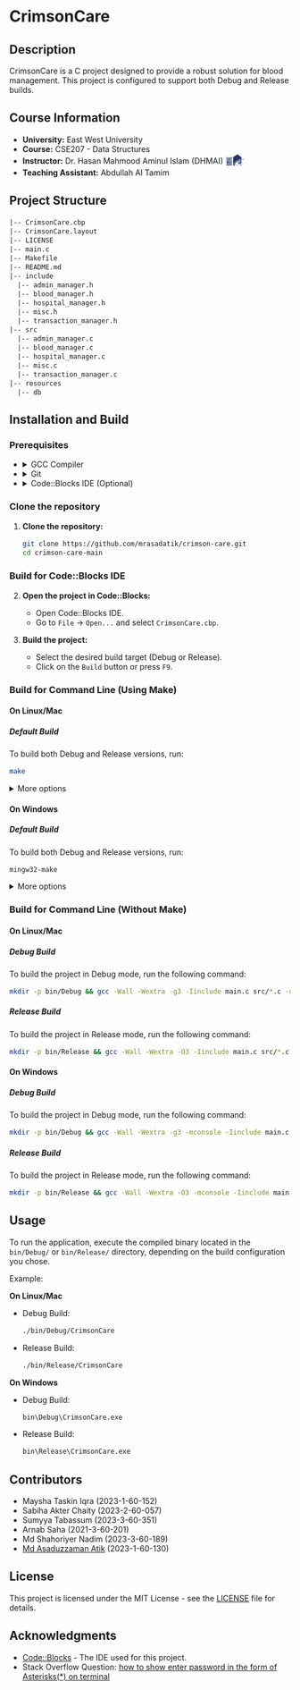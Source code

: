 # CrimsonCare

## Description

CrimsonCare is a C project designed to provide a robust solution for blood management. This project is configured to support both Debug and Release builds.

## Course Information

-   **University:** East West University
-   **Course:** CSE207 - Data Structures
-   **Instructor:** <span style="display: inline-flex; justify-content: center; align-items: center; gap: 5px">Dr. Hasan Mahmood Aminul Islam (DHMAI) <a href="https://fse.ewubd.edu/computer-science-engineering/faculty-view/hasan.mahmood" target="_blank" style="background-color: white; border: none; padding: 1px; margin: 0;"><img src="https://raw.githubusercontent.com/mrasadatik/mrasadatik/refs/heads/main/.storage/graphics/ewu/logo/East-west-university-Logo-40px-min-mini.png" alt="EWU Faculty View: DHMAI" height="20"></a></span>
-   **Teaching Assistant:** Abdullah Al Tamim

## Project Structure

```
|-- CrimsonCare.cbp
|-- CrimsonCare.layout
|-- LICENSE
|-- main.c
|-- Makefile
|-- README.md
|-- include
  |-- admin_manager.h
  |-- blood_manager.h
  |-- hospital_manager.h
  |-- misc.h
  |-- transaction_manager.h
|-- src
  |-- admin_manager.c
  |-- blood_manager.c
  |-- hospital_manager.c
  |-- misc.c
  |-- transaction_manager.c
|-- resources
  |-- db
```

## Installation and Build

### Prerequisites

-   <details>
    <summary>GCC Compiler</summary>

    **Description**: The GNU Compiler Collection (GCC) is a standard compiler for C and C++.

    **Installation**:

    -   <details>
        <summary>Windows</summary>

        **MinGW Installation**:

        1.  Download the MinGW installer from the [MinGW-w64 project](https://sourceforge.net/projects/mingw/files/latest/download).
        2.  Choose the appropriate version for your system (32-bit or 64-bit).
        3.  Run the installer.
        4.  Once installed, add the MinGW `bin` directory to your system PATH..
        5.  Verify the installation by opening Command Prompt and running:
            ```bash
            gcc --version
            ```
            You should see the version of GCC installed.

        </details>

    -   <details>
        <summary>Linux</summary>

        **Ubuntu/Debian**:

        ```bash
          sudo apt update
          sudo apt install build-essential
        ```

        **Fedora**:

        ```bash
          sudo dnf groupinstall "Development Tools"
        ```

        </details>

    -   <details>
        <summary>macOS</summary>

        **macOS**: Install Xcode Command Line Tools:

        ```bash
        xcode-select --install
        ```

        </details>

    </details>

-   <details>
    <summary>Git</summary>

    -   **Description**: A version control system to manage source code.
    -   **Installation**: Download and install Git from the [official Git website](https://git-scm.com/downloads). Follow the installation instructions for your operating system.
    </details>

-   <details>
    <summary>Code::Blocks IDE (Optional)</summary>

    -   **Description**: An open-source Integrated Development Environment (IDE) for C/C++ programming.
    -   **Installation**: If you prefer using an IDE, download and install Code::Blocks from the [official website](https://www.codeblocks.org/downloads/binaries/). Choose the version that includes the MinGW compiler (typically labeled as "codeblocks-XX.XXmingw-setup.exe").

    </details>

### Clone the repository

1. **Clone the repository:**

    ```bash
    git clone https://github.com/mrasadatik/crimson-care.git
    cd crimson-care-main
    ```

### Build for Code::Blocks IDE

2. **Open the project in Code::Blocks:**

    - Open Code::Blocks IDE.
    - Go to `File` -> `Open...` and select `CrimsonCare.cbp`.

3. **Build the project:**
    - Select the desired build target (Debug or Release).
    - Click on the `Build` button or press `F9`.

### Build for Command Line (Using Make)

#### On Linux/Mac

##### Default Build

To build both Debug and Release versions, run:

```bash
make
```

<details>
<summary>More options</summary>

##### Debug Build

To build only the Debug version, run:

```bash
make debug
```

##### Release Build

To build only the Release version, run:

```bash
make release
```

</details>

#### On Windows

##### Default Build

To build both Debug and Release versions, run:

```bash
mingw32-make
```

<details>
<summary>More options</summary>

##### Debug Build

To build only the Debug version, run:

```bash
mingw32-make debug
```

##### Release Build

To build only the Release version, run:

```bash
mingw32-make release
```

</details>

### Build for Command Line (Without Make)

#### On Linux/Mac

##### Debug Build

To build the project in Debug mode, run the following command:

```bash
mkdir -p bin/Debug && gcc -Wall -Wextra -g3 -Iinclude main.c src/*.c -o bin/Debug/CrimsonCare
```

##### Release Build

To build the project in Release mode, run the following command:

```bash
mkdir -p bin/Release && gcc -Wall -Wextra -O3 -Iinclude main.c src/*.c -o bin/Release/CrimsonCare
```

#### On Windows

##### Debug Build

To build the project in Debug mode, run the following command:

```bash
mkdir -p bin/Debug && gcc -Wall -Wextra -g3 -mconsole -Iinclude main.c src/*.c -o bin/Debug/CrimsonCare.exe
```

##### Release Build

To build the project in Release mode, run the following command:

```bash
mkdir -p bin/Release && gcc -Wall -Wextra -O3 -mconsole -Iinclude main.c src/*.c -o bin/Release/CrimsonCare.exe
```

## Usage

To run the application, execute the compiled binary located in the `bin/Debug/` or `bin/Release/` directory, depending on the build configuration you chose.

Example:

**On Linux/Mac**

-   Debug Build:

    ```bash
    ./bin/Debug/CrimsonCare
    ```

-   Release Build:

    ```bash
    ./bin/Release/CrimsonCare
    ```

**On Windows**

-   Debug Build:

    ```bash
    bin\Debug\CrimsonCare.exe
    ```

-   Release Build:

    ```bash
    bin\Release\CrimsonCare.exe
    ```

## Contributors

-   Maysha Taskin Iqra (2023-1-60-152)
-   Sabiha Akter Chaity (2023-2-60-057)
-   Sumyya Tabassum (2023-3-60-351)
-   Arnab Saha (2021-3-60-201)
-   Md Shahoriyer Nadim (2023-3-60-189)
-   [Md Asaduzzaman Atik](https://github.com/mrasadatik) (2023-1-60-130)

## License

This project is licensed under the MIT License - see the [LICENSE](LICENSE) file for details.

## Acknowledgments

-   [Code::Blocks](http://www.codeblocks.org/) - The IDE used for this project.
-   Stack Overflow Question: [how to show enter password in the form of Asterisks(\*) on terminal](https://stackoverflow.com/questions/25990966/how-to-show-enter-password-in-the-form-of-asterisks-on-terminal)
